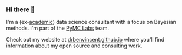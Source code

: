 ### Hi there 👋

I'm a (ex-[academic](https://scholar.google.com/citations?hl=en&user=dGtTcrYAAAAJ)) data science consultant with a focus on Bayesian methods. I'm part of the [PyMC Labs](https://www.pymc-labs.io) team.

Check out my website at [drbenvincent.github.io](https://drbenvincent.github.io) where you'll find information about my open source and consulting work.
